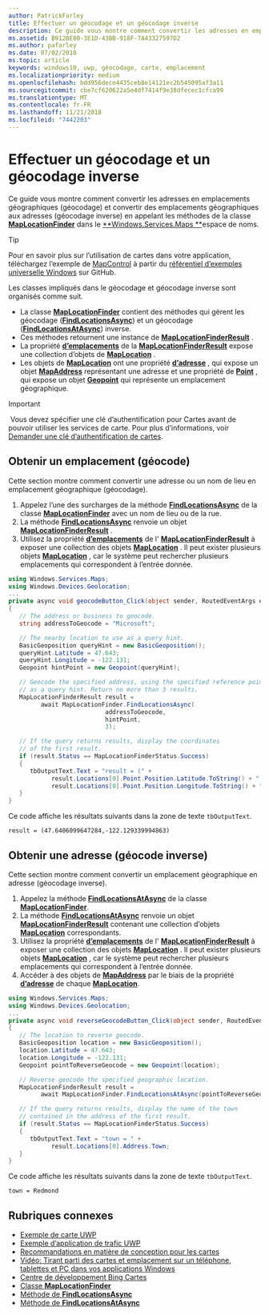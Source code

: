 ```yaml
---
author: PatrickFarley
title: Effectuer un géocodage et un géocodage inverse
description: Ce guide vous montre comment convertir les adresses en emplacements géographiques (géocodage) et convertir des emplacements géographiques aux adresses (géocodage inverse) en appelant les méthodes de la classe MapLocationFinder dans Windows.Services.Maps.
ms.assetid: B912BE80-3E1D-43BB-918F-7A43327597D2
ms.author: pafarley
ms.date: 07/02/2018
ms.topic: article
keywords: windows10, uwp, géocodage, carte, emplacement
ms.localizationpriority: medium
ms.openlocfilehash: bdd956dece4435ceb8e14121ec2b545095af3a11
ms.sourcegitcommit: cbe7cf620622a5e4df7414f9e38dfecec1cfca99
ms.translationtype: MT
ms.contentlocale: fr-FR
ms.lasthandoff: 11/21/2018
ms.locfileid: "7442203"
---
```

# <a name="perform-geocoding-and-reverse-geocoding"></a>Effectuer un géocodage et un géocodage inverse

Ce guide vous montre comment convertir les adresses en emplacements géographiques (géocodage) et convertir des emplacements géographiques aux adresses (géocodage inverse) en appelant les méthodes de la classe [**MapLocationFinder**](https://msdn.microsoft.com/library/windows/apps/dn627550) dans le [**Windows.Services.Maps **](https://msdn.microsoft.com/library/windows/apps/dn636979)espace de noms.

> [!TIP]
> Pour en savoir plus sur l’utilisation de cartes dans votre application, téléchargez l’exemple de [MapControl](https://github.com/Microsoft/Windows-universal-samples/tree/master/Samples/MapControl) à partir du [référentiel d’exemples universelle Windows](hhttps://github.com/Microsoft/Windows-universal-samples) sur GitHub.

Les classes impliqués dans le géocodage et géocodage inverse sont organisés comme suit.

-   La classe [**MapLocationFinder**](https://msdn.microsoft.com/library/windows/apps/dn627550) contient des méthodes qui gèrent les géocodage ([**FindLocationsAsync**](https://msdn.microsoft.com/library/windows/apps/dn636925)) et un géocodage ([**FindLocationsAtAsync**](https://msdn.microsoft.com/library/windows/apps/dn636928)) inverse.
-   Ces méthodes retournent une instance de [**MapLocationFinderResult**](https://msdn.microsoft.com/library/windows/apps/dn627551) .
-   La propriété [**d’emplacements**](https://msdn.microsoft.com/library/windows/apps/dn627552) de la [**MapLocationFinderResult**](https://msdn.microsoft.com/library/windows/apps/dn627551) expose une collection d’objets de [**MapLocation**](https://msdn.microsoft.com/library/windows/apps/dn627549) . 
-   Les objets de [**MapLocation**](https://msdn.microsoft.com/library/windows/apps/dn627549) ont une propriété [**d’adresse**](https://msdn.microsoft.com/library/windows/apps/dn636929) , qui expose un objet [**MapAddress**](https://msdn.microsoft.com/library/windows/apps/dn627533) représentant une adresse et une propriété de [**Point**](https://docs.microsoft.com/uwp/api/windows.services.maps.maplocation.point) , qui expose un objet [**Geopoint**](https://docs.microsoft.com/uwp/api/windows.devices.geolocation.geopoint) qui représente un emplacement géographique.

> [!IMPORTANT]
> Vous devez spécifier une clé d’authentification pour Cartes avant de pouvoir utiliser les services de carte. Pour plus d’informations, voir [Demander une clé d’authentification de cartes](authentication-key.md).

## <a name="get-a-location-geocode"></a>Obtenir un emplacement (géocode)

Cette section montre comment convertir une adresse ou un nom de lieu en emplacement géographique (géocodage).

1.  Appelez l’une des surcharges de la méthode [**FindLocationsAsync**](https://msdn.microsoft.com/library/windows/apps/dn636925) de la classe [**MapLocationFinder**](https://msdn.microsoft.com/library/windows/apps/dn627550) avec un nom de lieu ou de la rue.
2.  La méthode [**FindLocationsAsync**](https://msdn.microsoft.com/library/windows/apps/dn636925) renvoie un objet [**MapLocationFinderResult**](https://msdn.microsoft.com/library/windows/apps/dn627551) .
3.  Utilisez la propriété [**d’emplacements**](https://msdn.microsoft.com/library/windows/apps/dn627552) de l' [**MapLocationFinderResult**](https://msdn.microsoft.com/library/windows/apps/dn627551) à exposer une collection des objets [**MapLocation**](https://msdn.microsoft.com/library/windows/apps/dn627549) . Il peut exister plusieurs objets [**MapLocation**](https://msdn.microsoft.com/library/windows/apps/dn627549) , car le système peut rechercher plusieurs emplacements qui correspondent à l’entrée donnée.

```csharp
using Windows.Services.Maps;
using Windows.Devices.Geolocation;
...
private async void geocodeButton_Click(object sender, RoutedEventArgs e)
{
   // The address or business to geocode.
   string addressToGeocode = "Microsoft";

   // The nearby location to use as a query hint.
   BasicGeoposition queryHint = new BasicGeoposition();
   queryHint.Latitude = 47.643;
   queryHint.Longitude = -122.131;
   Geopoint hintPoint = new Geopoint(queryHint);

   // Geocode the specified address, using the specified reference point
   // as a query hint. Return no more than 3 results.
   MapLocationFinderResult result =
         await MapLocationFinder.FindLocationsAsync(
                           addressToGeocode,
                           hintPoint,
                           3);

   // If the query returns results, display the coordinates
   // of the first result.
   if (result.Status == MapLocationFinderStatus.Success)
   {
      tbOutputText.Text = "result = (" +
            result.Locations[0].Point.Position.Latitude.ToString() + "," +
            result.Locations[0].Point.Position.Longitude.ToString() + ")";
   }
}
```

Ce code affiche les résultats suivants dans la zone de texte `tbOutputText`.

``` syntax
result = (47.6406099647284,-122.129339994863)
```

## <a name="get-an-address-reverse-geocode"></a>Obtenir une adresse (géocode inverse)

Cette section montre comment convertir un emplacement géographique en adresse (géocodage inverse).

1.  Appelez la méthode [**FindLocationsAtAsync**](https://msdn.microsoft.com/library/windows/apps/dn636928) de la classe [**MapLocationFinder**](https://msdn.microsoft.com/library/windows/apps/dn627550).
2.  La méthode [**FindLocationsAtAsync**](https://msdn.microsoft.com/library/windows/apps/dn636928) renvoie un objet [**MapLocationFinderResult**](https://msdn.microsoft.com/library/windows/apps/dn627551) contenant une collection d’objets [**MapLocation**](https://msdn.microsoft.com/library/windows/apps/dn627549) correspondants.
3.  Utilisez la propriété [**d’emplacements**](https://msdn.microsoft.com/library/windows/apps/dn627552) de l' [**MapLocationFinderResult**](https://msdn.microsoft.com/library/windows/apps/dn627551) à exposer une collection des objets [**MapLocation**](https://msdn.microsoft.com/library/windows/apps/dn627549) . Il peut exister plusieurs objets [**MapLocation**](https://msdn.microsoft.com/library/windows/apps/dn627549) , car le système peut rechercher plusieurs emplacements qui correspondent à l’entrée donnée.
4.  Accéder à des objets de [**MapAddress**](https://msdn.microsoft.com/library/windows/apps/dn627533) par le biais de la propriété [**d’adresse**](https://msdn.microsoft.com/library/windows/apps/dn636929) de chaque [**MapLocation**](https://msdn.microsoft.com/library/windows/apps/dn627549).

```csharp
using Windows.Services.Maps;
using Windows.Devices.Geolocation;
...
private async void reverseGeocodeButton_Click(object sender, RoutedEventArgs e)
{
   // The location to reverse geocode.
   BasicGeoposition location = new BasicGeoposition();
   location.Latitude = 47.643;
   location.Longitude = -122.131;
   Geopoint pointToReverseGeocode = new Geopoint(location);

   // Reverse geocode the specified geographic location.
   MapLocationFinderResult result =
         await MapLocationFinder.FindLocationsAtAsync(pointToReverseGeocode);

   // If the query returns results, display the name of the town
   // contained in the address of the first result.
   if (result.Status == MapLocationFinderStatus.Success)
   {
      tbOutputText.Text = "town = " +
            result.Locations[0].Address.Town;
   }
}
```

Ce code affiche les résultats suivants dans la zone de texte `tbOutputText`.

``` syntax
town = Redmond
```

## <a name="related-topics"></a>Rubriques connexes

* [Exemple de carte UWP](http://go.microsoft.com/fwlink/p/?LinkId=619977)
* [Exemple d’application de trafic UWP](http://go.microsoft.com/fwlink/p/?LinkId=619982)
* [Recommandations en matière de conception pour les cartes](https://msdn.microsoft.com/library/windows/apps/dn596102)
* [Vidéo: Tirant parti des cartes et emplacement sur un téléphone, tablettes et PC dans vos applications Windows](https://channel9.msdn.com/Events/Build/2015/2-757)
* [Centre de développement Bing Cartes](https://www.bingmapsportal.com/)
* [Classe **MapLocationFinder**](https://msdn.microsoft.com/library/windows/apps/dn627550)
* [Méthode de **FindLocationsAsync**](https://msdn.microsoft.com/library/windows/apps/dn636925)
* [Méthode de **FindLocationsAtAsync**](https://msdn.microsoft.com/library/windows/apps/dn636928)
